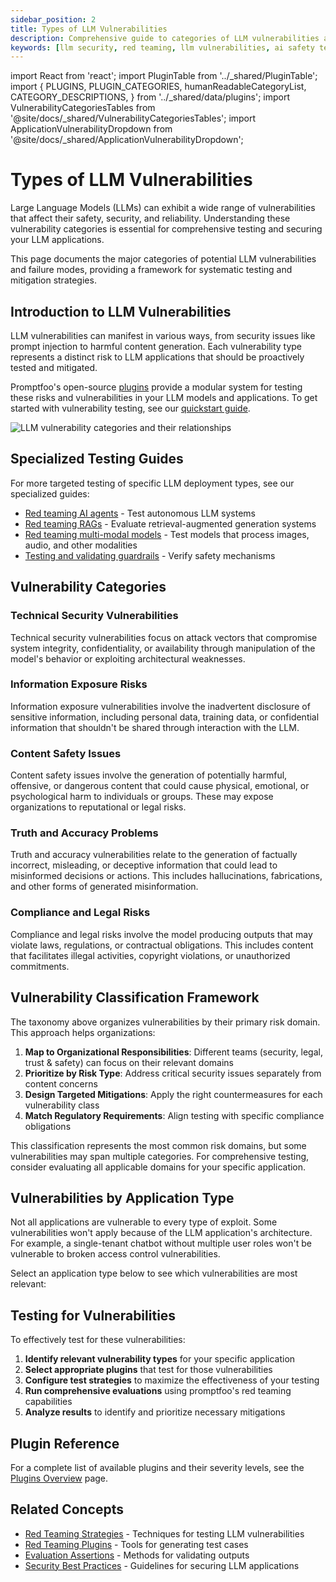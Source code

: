 ```yaml
---
sidebar_position: 2
title: Types of LLM Vulnerabilities
description: Comprehensive guide to categories of LLM vulnerabilities and failure modes that can be tested with promptfoo
keywords: [llm security, red teaming, llm vulnerabilities, ai safety testing, prompt injection]
---
```


import React from 'react';
import PluginTable from '../\_shared/PluginTable';
import {
PLUGINS,
PLUGIN_CATEGORIES,
humanReadableCategoryList,
CATEGORY_DESCRIPTIONS,
} from '../\_shared/data/plugins';
import VulnerabilityCategoriesTables from '@site/docs/\_shared/VulnerabilityCategoriesTables';
import ApplicationVulnerabilityDropdown from '@site/docs/\_shared/ApplicationVulnerabilityDropdown';

# Types of LLM Vulnerabilities

Large Language Models (LLMs) can exhibit a wide range of vulnerabilities that affect their safety, security, and reliability. Understanding these vulnerability categories is essential for comprehensive testing and securing your LLM applications.

This page documents the major categories of potential LLM vulnerabilities and failure modes, providing a framework for systematic testing and mitigation strategies.

## Introduction to LLM Vulnerabilities

LLM vulnerabilities can manifest in various ways, from security issues like prompt injection to harmful content generation. Each vulnerability type represents a distinct risk to LLM applications that should be proactively tested and mitigated.

Promptfoo's open-source [plugins](/docs/red-team/plugins/) provide a modular system for testing these risks and vulnerabilities in your LLM models and applications. To get started with vulnerability testing, see our [quickstart guide](/docs/red-team/quickstart/).

![LLM vulnerability categories and their relationships](/img/docs/llm-vulnerability-types.svg)

## Specialized Testing Guides

For more targeted testing of specific LLM deployment types, see our specialized guides:

- [Red teaming AI agents](/docs/red-team/agents/) - Test autonomous LLM systems
- [Red teaming RAGs](/docs/red-team/rag/) - Evaluate retrieval-augmented generation systems
- [Red teaming multi-modal models](/docs/guides/multimodal-red-team) - Test models that process images, audio, and other modalities
- [Testing and validating guardrails](/docs/guides/testing-guardrails/) - Verify safety mechanisms

## Vulnerability Categories

### Technical Security Vulnerabilities

Technical security vulnerabilities focus on attack vectors that compromise system integrity, confidentiality, or availability through manipulation of the model's behavior or exploiting architectural weaknesses.

<VulnerabilityCategoriesTables vulnerabilityType="security" showSeverity={true} showCategory={true} />

### Information Exposure Risks

Information exposure vulnerabilities involve the inadvertent disclosure of sensitive information, including personal data, training data, or confidential information that shouldn't be shared through interaction with the LLM.

<VulnerabilityCategoriesTables vulnerabilityType="privacy" showSeverity={true} showCategory={true} />

### Content Safety Issues

Content safety issues involve the generation of potentially harmful, offensive, or dangerous content that could cause physical, emotional, or psychological harm to individuals or groups. These may expose organizations to reputational or legal risks.

<VulnerabilityCategoriesTables vulnerabilityType="harmful" showSeverity={true} showCategory={true} />

### Truth and Accuracy Problems

Truth and accuracy vulnerabilities relate to the generation of factually incorrect, misleading, or deceptive information that could lead to misinformed decisions or actions. This includes hallucinations, fabrications, and other forms of generated misinformation.

<VulnerabilityCategoriesTables vulnerabilityType="misinformation and misuse" showSeverity={true} showCategory={true} />

### Compliance and Legal Risks

Compliance and legal risks involve the model producing outputs that may violate laws, regulations, or contractual obligations. This includes content that facilitates illegal activities, copyright violations, or unauthorized commitments.

<VulnerabilityCategoriesTables vulnerabilityType="criminal" showSeverity={true} showCategory={true} />

## Vulnerability Classification Framework

The taxonomy above organizes vulnerabilities by their primary risk domain. This approach helps organizations:

1. **Map to Organizational Responsibilities**: Different teams (security, legal, trust & safety) can focus on their relevant domains
2. **Prioritize by Risk Type**: Address critical security issues separately from content concerns
3. **Design Targeted Mitigations**: Apply the right countermeasures for each vulnerability class
4. **Match Regulatory Requirements**: Align testing with specific compliance obligations

This classification represents the most common risk domains, but some vulnerabilities may span multiple categories. For comprehensive testing, consider evaluating all applicable domains for your specific application.

## Vulnerabilities by Application Type

Not all applications are vulnerable to every type of exploit. Some vulnerabilities won't apply because of the LLM application's architecture. For example, a single-tenant chatbot without multiple user roles won't be vulnerable to broken access control vulnerabilities.

Select an application type below to see which vulnerabilities are most relevant:

<ApplicationVulnerabilityDropdown />

## Testing for Vulnerabilities

To effectively test for these vulnerabilities:

1. **Identify relevant vulnerability types** for your specific application
2. **Select appropriate plugins** that test for those vulnerabilities
3. **Configure test strategies** to maximize the effectiveness of your testing
4. **Run comprehensive evaluations** using promptfoo's red teaming capabilities
5. **Analyze results** to identify and prioritize necessary mitigations

## Plugin Reference

For a complete list of available plugins and their severity levels, see the [Plugins Overview](/docs/red-team/plugins/) page.

## Related Concepts

- [Red Teaming Strategies](/docs/red-team/strategies/) - Techniques for testing LLM vulnerabilities
- [Red Teaming Plugins](/docs/red-team/plugins/) - Tools for generating test cases
- [Evaluation Assertions](/docs/configuration/expected-outputs/) - Methods for validating outputs
- [Security Best Practices](/docs/guides/best-practices/) - Guidelines for securing LLM applications
